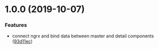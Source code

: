 # 1.0.0 (2019-10-07)


### Features

* connect ngrx and bind data between master and detail components ([93d11ec](https://github.com/drew-thompson/contacts/commit/93d11ec))
